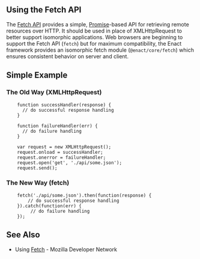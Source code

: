 <section>

## Using the Fetch API

The [Fetch API][fetchApi] provides a simple, [Promise][promiseAPI]-based API for retrieving remote resources over HTTP. It should be used in place of XMLHttpRequest to better support isomorphic applications. Web browsers are beginning to support the Fetch API (`fetch`) but for maximum compatibility, the Enact framework provides an isomorphic fetch module (`@enact/core/fetch`) which ensures consistent behavior on server and client.

## Simple Example

### The Old Way (XMLHttpRequest)

```
	function successHandler(response) {  
	  // do successful response handling
	}
	
	function failureHandler(err) {  
	  // do failure handling
	}
	
	var request = new XMLHttpRequest();  
	request.onload = successHandler;  
	request.onerror = failureHandler;  
	request.open('get', './api/some.json');  
	request.send();
```

### The New Way (fetch)

```
	fetch('./api/some.json').then(function(response) {
		// do successful response handling
	}).catch(function(err) {
		 // do failure handling
	});
```

## See Also
*   Using [Fetch][usingFetchApi] - Mozilla Developer Network

[fetchApi]: https://developer.mozilla.org/en-US/docs/Web/API/Fetch_API
[promiseApi]: https://developer.mozilla.org/en-US/docs/Web/JavaScript/Reference/Global_Objects/Promise
[usingFetchApi]: https://developer.mozilla.org/en-US/docs/Web/API/Fetch_API/Using_Fetch
[polyFetch]: https://github.com/github/fetch
[isoFetch]: https://github.com/matthew-andrews/isomorphic-fetch

</section>